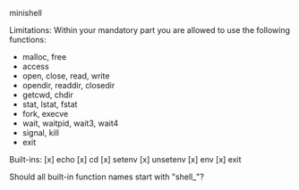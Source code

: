 minishell

Limitations:
Within your mandatory part you are allowed to use the following functions:
- malloc, free
- access
- open, close, read, write
- opendir, readdir, closedir
- getcwd, chdir
- stat, lstat, fstat
- fork, execve
- wait, waitpid, wait3, wait4
- signal, kill
- exit

Built-ins:
[x] echo
[x] cd
[x] setenv
[x] unsetenv
[x] env
[x] exit

Should all built-in function names start with "shell_"?
